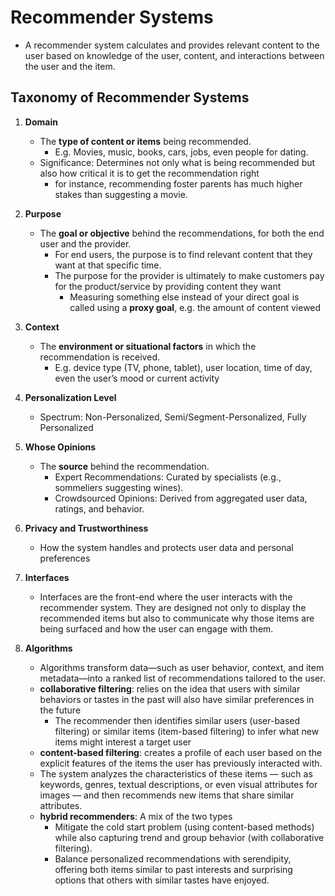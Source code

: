 # Recommender Systems

- A recommender system calculates and provides relevant content to the user based on knowledge of the user, content, and interactions between the user and the item.

## Taxonomy of Recommender Systems

1. **Domain**
   - The **type of content or items** being recommended.
     - E.g. Movies, music, books, cars, jobs, even people for dating.
   - Significance: Determines not only what is being recommended but also how critical it is to get the recommendation right
     - for instance, recommending foster parents has much higher stakes than suggesting a movie.
2. **Purpose**
   - The **goal or objective** behind the recommendations, for both the end user and the provider.
     - For end users, the purpose is to find relevant content that they want at that specific time.
     - The purpose for the provider is ultimately to make customers pay for the product/service by providing content they want
       - Measuring something else instead of your direct goal is called using a **proxy goal**, e.g. the amount of content viewed
3. **Context**
   - The **environment or situational factors** in which the recommendation is received.
     - E.g. device type (TV, phone, tablet), user location, time of day, even the user’s mood or current activity
4. **Personalization Level**
   - Spectrum: Non-Personalized, Semi/Segment-Personalized, Fully Personalized
5. **Whose Opinions**
   - The **source** behind the recommendation.
     - Expert Recommendations: Curated by specialists (e.g., sommeliers suggesting wines).
     - Crowdsourced Opinions: Derived from aggregated user data, ratings, and behavior.
6. **Privacy and Trustworthiness**
   - How the system handles and protects user data and personal preferences
7. **Interfaces**
   - Interfaces are the front-end where the user interacts with the recommender system. They are designed not only to display the recommended items but also to communicate why those items are being surfaced and how the user can engage with them.

8. **Algorithms**
   - Algorithms transform data—such as user behavior, context, and item metadata—into a ranked list of recommendations tailored to the user.
   - **collaborative filtering**: relies on the idea that users with similar behaviors or tastes in the past will also have similar preferences in the future
     - The recommender then identifies similar users (user-based filtering) or similar items (item-based filtering) to infer what new items might interest a target user
   - **content-based filtering**: creates a profile of each user based on the explicit features of the items the user has previously interacted with.
   - The system analyzes the characteristics of these items — such as keywords, genres, textual descriptions, or even visual attributes for images — and then recommends new items that share similar attributes.
   - **hybrid recommenders**: A mix of the two types
     - Mitigate the cold start problem (using content-based methods) while also capturing trend and group behavior (with collaborative filtering).
     - Balance personalized recommendations with serendipity, offering both items similar to past interests and surprising options that others with similar tastes have enjoyed.
